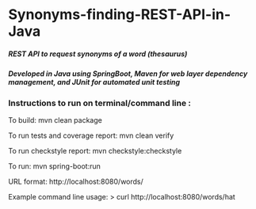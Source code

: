 # Synonyms-finding-REST-API-in-Java

##### REST API to request synonyms of a word (thesaurus)

##### Developed in Java using SpringBoot, Maven for web layer dependency management, and JUnit for automated unit testing

### Instructions to run on terminal/command line : 

To build:
  mvn clean package

To run tests and coverage report:
  mvn clean verify

To run checkstyle report:
  mvn checkstyle:checkstyle

To run:
  mvn spring-boot:run

URL format:
    http://<i></i>localhost:8080/words/<letters>

Example command line usage:
    > curl http://<i></i>localhost:8080/words/hat

